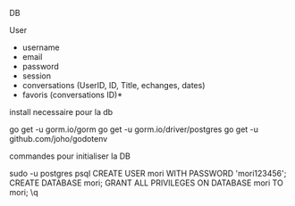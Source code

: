 DB 

User 
- username
- email
- password
- session
- conversations (UserID, ID, Title, echanges, dates)
- favoris (conversations ID)*

install necessaire pour la db

go get -u gorm.io/gorm
go get -u gorm.io/driver/postgres
go get -u github.com/joho/godotenv

commandes pour initialiser la DB

sudo -u postgres psql
CREATE USER mori WITH PASSWORD 'mori123456';
CREATE DATABASE mori;
GRANT ALL PRIVILEGES ON DATABASE mori TO mori;
\q
